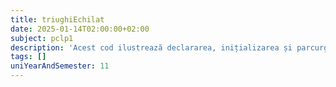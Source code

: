 ```yaml
---
title: triughiEchilat
date: 2025-01-14T02:00:00+02:00
subject: pclp1
description: 'Acest cod ilustrează declararea, inițializarea și parcurgerea tablourilor. Manipulează elementele prin aritmetică cu pointeri (`*(a+i)`), evidențiind accesul direct la memorie și modificarea conținutului unui tablou.'
tags: []
uniYearAndSemester: 11
---
```


